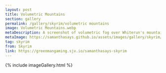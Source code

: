 ```yaml
---
layout: post
title: Volumetric Mountains
section: gallery
permalink: /gallery/skyrim/volumetric mountains
image: Volumetric Mountains.webp
metaDescription: A screenshot of volumetric fog over Whiterun's mountains from The Elder Scrolls V&#58; Skyrim, taken by Samantha Says.
metaImage: https://samanthasays.github.io/assets/images/gallery/skyrim/Volumetric Mountains.webp
tag: skyrim
from: Skyrim
link: https://greenmangaming.sjv.io/samanthasays-skyrim
---
```

{% include imageGallery.html %}